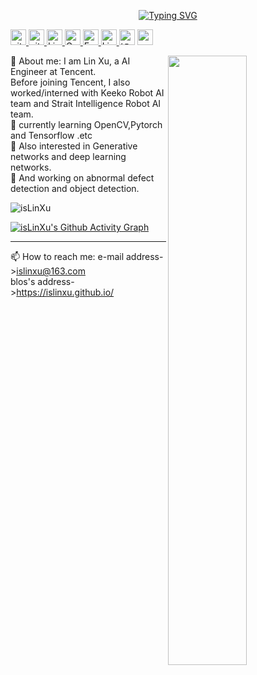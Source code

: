 <p align="center">
<a href="https://github.com/isLinXu">
	<img src="https://readme-typing-svg.demolab.com?font=Georgia&size=18&duration=2000&pause=100&multiline=true&width=500&height=80&lines=Lin Xu;Researcher+%7C+AI+Engineer;AI+%7C+Computer+Vision+%7C+Bots" alt="Typing SVG" />
</a>

<p> 
<a href="https://github.com/isLinXu"> <img src="https://komarev.com/ghpvc/?username=isLinXu&color=blue" height="25px" alt="github follow" /> </a>
<a href="https://github.com/isLinXu?tab=followers"> <img src="https://img.shields.io/github/followers/isLinXu?label=Followers&style=plastic" height="25px" alt="github follow" /> </a>
<a href="https://islinxu.github.io/"> <img src="https://img.shields.io/badge/homepage-3875B7.svg?labelColor=21438A&style=plastic" height="25px" alt="Lin Xu">
<a href="https://"><img src="https://img.shields.io/badge/scholar-4385FE.svg?&style=plastic&logo=google-scholar&logoColor=white" alt="Google Scholar" height="25px"> </a>
<a href="mailto:linxu.official@gmail.com"> <img src="https://img.shields.io/badge/gmail-%23D14836.svg?&style=plastic&logo=gmail&logoColor=white" height="25px" alt="Email">
<a href="https://https://github.com/isLinXu"><img src="https://img.shields.io/badge/linkedin-006CAC.svg?&style=plastic&logo=linkedin&logoColor=white" height="25px" alt="LinkedIn"> </a>
<a href="https:"><img src="https://img.shields.io/badge/知乎-0079FF.svg?style=plastic&logo=zhihu&logoColor=white" height="25px" alt="知乎"></a>
<a href="https://www.linkedin.com/in/xu-lin-3b78a5251/"> <img src="https://img.shields.io/badge/-CV-black?style=plastic" height="25px"> </a>
</p> 


<img style="width: 50%" align="right" src="https://github-readme-stats-git-masterrstaa-rickstaa.vercel.app/api?username=isLinXu&show_icons=true&hide_border=true&count_private=true" />


<p align="left"> 
    💬 About me: I am Lin Xu, a AI Engineer at Tencent.</br> 
Before joining Tencent, I also worked/interned with Keeko Robot AI team and Strait Intelligence Robot AI team. </br> 
🌱 currently learning OpenCV,Pytorch and Tensorflow .etc </br> 
🌱 Also interested in Generative networks and deep learning networks.</br> 
🔭 And working on abnormal defect detection and object detection.</br> 
</p>
</p>

<!-- <div align="center"> -->

<!--  <p align="left"> <img src="https://github-profile-trophy.vercel.app/?username=isLinXu&theme=dark" alt="isLinXu"> </p> -->

<p align="left"> <img src="https://github-readme-streak-stats.herokuapp.com/?user=isLinXu&theme=dark" alt="isLinXu" > </p>

[![isLinXu's Github Activity Graph](https://github-readme-activity-graph.cyclic.app/graph?username=isLinXu&custom_title=isLinXu's%20GitHub%20Activity%20Graph&bg_color=000000&color=0079fa&line=2100fa&point=0079fa&area=true&hide_border=true)](https://github.com/ashutosh00710/github-readme-activity-graph)

---

📫 How to reach me: 
e-mail address->islinxu@163.com </br> 
blos's address->https://islinxu.github.io/</br> 